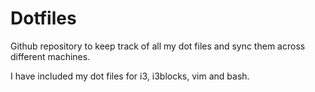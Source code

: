 # Dotfiles

Github repository to keep track of all my dot files and sync them across different machines.

I have included my dot files for i3, i3blocks, vim and bash.
